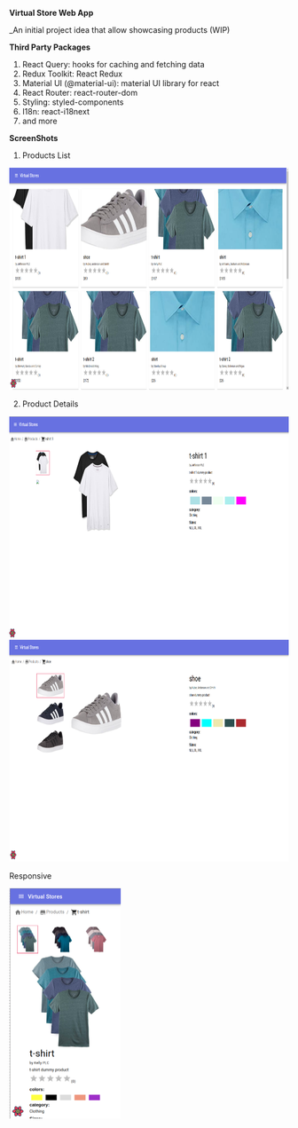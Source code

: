 **Virtual Store Web App**

_An initial project idea that allow showcasing products (WIP)

**Third Party Packages**

1. React Query: hooks for caching and fetching data
2. Redux Toolkit: React Redux
3. Material UI (@material-ui): material UI library for react
4. React Router: react-router-dom
5. Styling: styled-components
6. I18n: react-i18next
7. and more

**ScreenShots**

1. Products List

<img src="https://raw.githubusercontent.com/ramzitannous/virtual-stores-ui/master/example-images/1.png" width="800" height="400"/>

2. Product Details

<img src="https://raw.githubusercontent.com/ramzitannous/virtual-stores-ui/master/example-images/2.png" width="800" height="400"/>

<img src="https://raw.githubusercontent.com/ramzitannous/virtual-stores-ui/master/example-images/3.png" width="800" height="400"/>

Responsive

<img src="https://raw.githubusercontent.com/ramzitannous/virtual-stores-ui/master/example-images/4.png" width="201" height="415"/>
